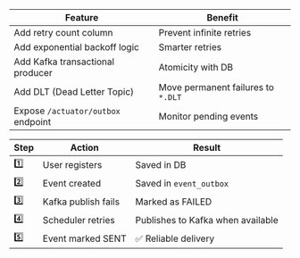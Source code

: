

| Feature                            | Benefit                            |
| ---------------------------------- | ---------------------------------- |
| Add retry count column             | Prevent infinite retries           |
| Add exponential backoff logic      | Smarter retries                    |
| Add Kafka transactional producer   | Atomicity with DB                  |
| Add DLT (Dead Letter Topic)        | Move permanent failures to `*.DLT` |
| Expose `/actuator/outbox` endpoint | Monitor pending events             |


| Step | Action              | Result                            |
| ---- | ------------------- | --------------------------------- |
| 1️⃣  | User registers      | Saved in DB                       |
| 2️⃣  | Event created       | Saved in `event_outbox`           |
| 3️⃣  | Kafka publish fails | Marked as FAILED                  |
| 4️⃣  | Scheduler retries   | Publishes to Kafka when available |
| 5️⃣  | Event marked SENT   | ✅ Reliable delivery               |
